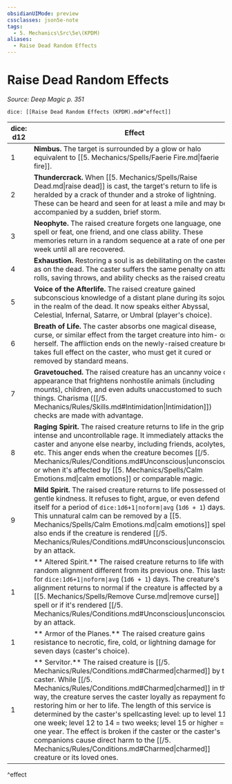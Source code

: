 ```yaml
---
obsidianUIMode: preview
cssclasses: json5e-note
tags:
  - 5. Mechanics\Src\5e\(KPDM)
aliases:
  - Raise Dead Random Effects
---
```

# Raise Dead Random Effects
*Source: Deep Magic p. 351* 

`dice: [[Raise Dead Random Effects (KPDM).md#^effect]]`

| dice: d12 | Effect |
|-----------|--------|
| 1 | **Nimbus.** The target is surrounded by a glow or halo equivalent to [[5. Mechanics/Spells/Faerie Fire.md\|faerie fire]]. |
| 2 | **Thundercrack.** When [[5. Mechanics/Spells/Raise Dead.md\|raise dead]] is cast, the target's return to life is heralded by a crack of thunder and a stroke of lightning. These can be heard and seen for at least a mile and may be accompanied by a sudden, brief storm. |
| 3 | **Neophyte.** The raised creature forgets one language, one spell or feat, one friend, and one class ability. These memories return in a random sequence at a rate of one per week until all are recovered. |
| 4 | **Exhaustion.** Restoring a soul is as debilitating on the caster as on the dead. The caster suffers the same penalty on attack rolls, saving throws, and ability checks as the raised creature. |
| 5 | **Voice of the Afterlife.** The raised creature gained subconscious knowledge of a distant plane during its sojourn in the realm of the dead. It now speaks either Abyssal, Celestial, Infernal, Satarre, or Umbral (player's choice). |
| 6 | **Breath of Life.** The caster absorbs one magical disease, curse, or similar effect from the target creature into him- or herself. The affliction ends on the newly-raised creature but takes full effect on the caster, who must get it cured or removed by standard means. |
| 7 | **Gravetouched.** The raised creature has an uncanny voice or appearance that frightens nonhostile animals (including mounts), children, and even adults unaccustomed to such things. Charisma ([[/5. Mechanics/Rules/Skills.md#Intimidation\|Intimidation]]) checks are made with advantage. |
| 8 | **Raging Spirit.** The raised creature returns to life in the grip of intense and uncontrollable rage. It immediately attacks the caster and anyone else nearby, including friends, acolytes, etc. This anger ends when the creature becomes [[/5. Mechanics/Rules/Conditions.md#Unconscious\|unconscious]] or when it's affected by [[5. Mechanics/Spells/Calm Emotions.md\|calm emotions]] or comparable magic. |
| 9 | **Mild Spirit.** The raised creature returns to life possessed of a gentle kindness. It refuses to fight, argue, or even defend itself for a period of `dice:1d6+1\|noform\|avg` (`1d6 + 1`) days. This unnatural calm can be removed by a [[5. Mechanics/Spells/Calm Emotions.md\|calm emotions]] spell. It also ends if the creature is rendered [[/5. Mechanics/Rules/Conditions.md#Unconscious\|unconscious]] by an attack. |
| 1 | ** Altered Spirit.** The raised creature returns to life with a random alignment different from its previous one. This lasts for `dice:1d6+1\|noform\|avg` (`1d6 + 1`) days. The creature's alignment returns to normal if the creature is affected by a [[5. Mechanics/Spells/Remove Curse.md\|remove curse]] spell or if it's rendered [[/5. Mechanics/Rules/Conditions.md#Unconscious\|unconscious]] by an attack. |
| 1 | ** Armor of the Planes.** The raised creature gains resistance to necrotic, fire, cold, or lightning damage for seven days (caster's choice). |
| 1 | ** Servitor.** The raised creature is [[/5. Mechanics/Rules/Conditions.md#Charmed\|charmed]] by the caster. While [[/5. Mechanics/Rules/Conditions.md#Charmed\|charmed]] in this way, the creature serves the caster loyally as repayment for restoring him or her to life. The length of this service is determined by the caster's spellcasting level: up to level 11 = one week; level 12 to 14 = two weeks; level 15 or higher = one year. The effect is broken if the caster or the caster's companions cause direct harm to the [[/5. Mechanics/Rules/Conditions.md#Charmed\|charmed]] creature or its loved ones. |
^effect
